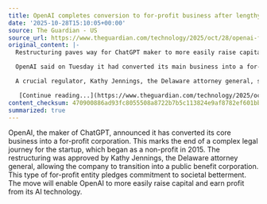 ```yaml
---
title: OpenAI completes conversion to for-profit business after lengthy legal saga
date: '2025-10-28T15:10:05+00:00'
source: The Guardian - US
source_url: https://www.theguardian.com/technology/2025/oct/28/openai-for-profit-restructuring
original_content: |-
  Restructuring paves way for ChatGPT maker to more easily raise capital and profit off its AI technology

  OpenAI said on Tuesday it had converted its main business into a for-profit corporation, the conclusion of a lengthy and fraught legal saga.

  A crucial regulator, Kathy Jennings, the Delaware attorney general, said she approved the plan for the startup, which began as a non-profit in 2015, to change to a public benefit corporation, a type of for-profit entity that expresses commitment to bettering society.

   [Continue reading...](https://www.theguardian.com/technology/2025/oct/28/openai-for-profit-restructuring)
content_checksum: 470900886ad93fc8055508a8722b7b5c113824e9af8782ef601bb49b4718002f
summarized: true
---
```


OpenAI, the maker of ChatGPT, announced it has converted its core business into a for-profit corporation. This marks the end of a complex legal journey for the startup, which began as a non-profit in 2015. The restructuring was approved by Kathy Jennings, the Delaware attorney general, allowing the company to transition into a public benefit corporation. This type of for-profit entity pledges commitment to societal betterment. The move will enable OpenAI to more easily raise capital and earn profit from its AI technology.